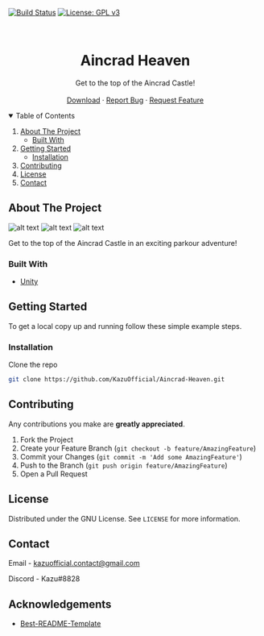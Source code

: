 [![Build 
Status](https://travis-ci.com/KazuOfficial/Aincrad-Heaven.svg?branch=master)](https://travis-ci.com/KazuOfficial/Aincrad-Heaven)
[![License: GPL v3](https://img.shields.io/badge/License-GPLv3-blue.svg)](https://www.gnu.org/licenses/gpl-3.0)

<!-- PROJECT LOGO -->
<br />
  <h1 align="center">Aincrad Heaven</h1>

  <p align="center">
    Get to the top of the Aincrad Castle!
    <br />
    <br />
    <a href="https://github.com/KazuOfficial/Aincrad-Heaven/releases">Download</a>
    ·
    <a href="https://github.com/KazuOfficial/Aincrad-Heaven/issues">Report Bug</a>
    ·
    <a href="https://github.com/KazuOfficial/Aincrad-Heaven/pulls">Request Feature</a>
  </p>
</p>

<!-- TABLE OF CONTENTS -->
<details open="open">
  <summary>Table of Contents</summary>
  <ol>
    <li>
      <a href="#about-the-project">About The Project</a>
      <ul>
        <li><a href="#built-with">Built With</a></li>
      </ul>
    </li>
    <li>
      <a href="#getting-started">Getting Started</a>
      <ul>
        <li><a href="#installation">Installation</a></li>
      </ul>
    </li>
    <li><a href="#contributing">Contributing</a></li>
    <li><a href="#license">License</a></li>
    <li><a href="#contact">Contact</a></li>
  </ol>
</details>

## About The Project

![alt text](https://github.com/KazuOfficial/BetaCraft-Launcher/blob/master/images/menu.png)
![alt text](https://github.com/KazuOfficial/BetaCraft-Launcher/blob/master/images/gameplay1.png)
![alt text](https://github.com/KazuOfficial/BetaCraft-Launcher/blob/master/images/gameplay2.png)

Get to the top of the Aincrad Castle in an exciting parkour adventure!

### Built With

* [Unity](https://unity.com/)

<!-- GETTING STARTED -->
## Getting Started

To get a local copy up and running follow these simple example steps.

### Installation

Clone the repo
   ```sh
   git clone https://github.com/KazuOfficial/Aincrad-Heaven.git
   ```

<!-- CONTRIBUTING -->
## Contributing

Any contributions you make are **greatly appreciated**.

1. Fork the Project
2. Create your Feature Branch (`git checkout -b feature/AmazingFeature`)
3. Commit your Changes (`git commit -m 'Add some AmazingFeature'`)
4. Push to the Branch (`git push origin feature/AmazingFeature`)
5. Open a Pull Request

<!-- LICENSE -->
## License

Distributed under the GNU License. See `LICENSE` for more information.

<!-- CONTACT -->
## Contact

Email - kazuofficial.contact@gmail.com

Discord - Kazu#8828

<!-- ACKNOWLEDGEMENTS -->
## Acknowledgements
* [Best-README-Template](https://github.com/othneildrew/Best-README-Template)